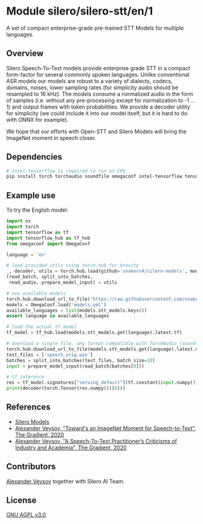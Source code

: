 # Module silero/silero-stt/en/1
A set of compact enterprise-grade pre-trained STT Models for multiple languages.

<!-- asset-path: https://silero-models.ams3.cdn.digitaloceanspaces.com/models/en/en_v1_tf.tar.gz -->
<!-- module-type: audio-stt -->
<!-- task: audio-stt -->
<!-- network-architecture: silero-stt -->
<!-- dataset: silero-en -->
<!-- language: en -->
<!-- fine-tunable: false  -->
<!-- format: saved_model_2 -->
<!-- license: custom -->

## Overview

Silero Speech-To-Text models provide enterprise grade STT in a compact form-factor for several commonly spoken languages. Unlike conventional ASR models our models are robust to a variety of dialects, codecs, domains, noises, lower sampling rates (for simplicity audio should be resampled to 16 kHz). The models consume a normalized audio in the form of samples (i.e. without any pre-processing except for normalization to -1 … 1) and output frames with token probabilities. We provide a decoder utility for simplicity (we could include it into our model itself, but it is hard to do with ONNX for example).

We hope that our efforts with Open-STT and Silero Models will bring the ImageNet moment in speech closer.

## Dependencies

```bash
# intel-tensorflow is required to run on CPU
pip install torch torchaudio soundfile omegaconf intel-tensorflow tensorflow_hub
```

## Example use

To try the English model:

```python
import os
import torch
import tensorflow as tf
import tensorflow_hub as tf_hub
from omegaconf import OmegaConf

language = 'en'

# load provided utils using torch.hub for brevity
_, decoder, utils = torch.hub.load(github='snakers4/silero-models', model='silero_stt', language=language)
(read_batch, split_into_batches,
 read_audio, prepare_model_input) = utils

# see available models
torch.hub.download_url_to_file('https://raw.githubusercontent.com/snakers4/silero-models/master/models.yml', 'models.yml')
models = OmegaConf.load('models.yml')
available_languages = list(models.stt_models.keys())
assert language in available_languages

# load the actual tf model
tf_model = tf_hub.load(models.stt_models.get(language).latest.tf)

# download a single file, any format compatible with TorchAudio (soundfile backend)
torch.hub.download_url_to_file(models.stt_models.get(language).latest.meta.sample, dst ='speech_orig.wav', progress=True)
test_files = ['speech_orig.wav']
batches = split_into_batches(test_files, batch_size=10)
input = prepare_model_input(read_batch(batches[0]))

# tf inference
res = tf_model.signatures["serving_default"](tf.constant(input.numpy()))['output_0']
print(decoder(torch.Tensor(res.numpy())[0]))

```

## References

- [Silero Models](https://github.com/snakers4/silero-models)
- [Alexander Veysov, "Toward's an ImageNet Moment for Speech-to-Text", The Gradient, 2020](https://thegradient.pub/towards-an-imagenet-moment-for-speech-to-text/)
- [Alexander Veysov, "A Speech-To-Text Practitioner’s Criticisms of Industry and Academia", The Gradient, 2020](https://thegradient.pub/a-speech-to-text-practitioners-criticisms-of-industry-and-academia/)

## Contributors

[Alexander Veysov](http://github.com/snakers4) together with Silero AI Team.

## License

[GNU AGPL v3.0](https://github.com/snakers4/silero-models/blob/master/LICENSE)
